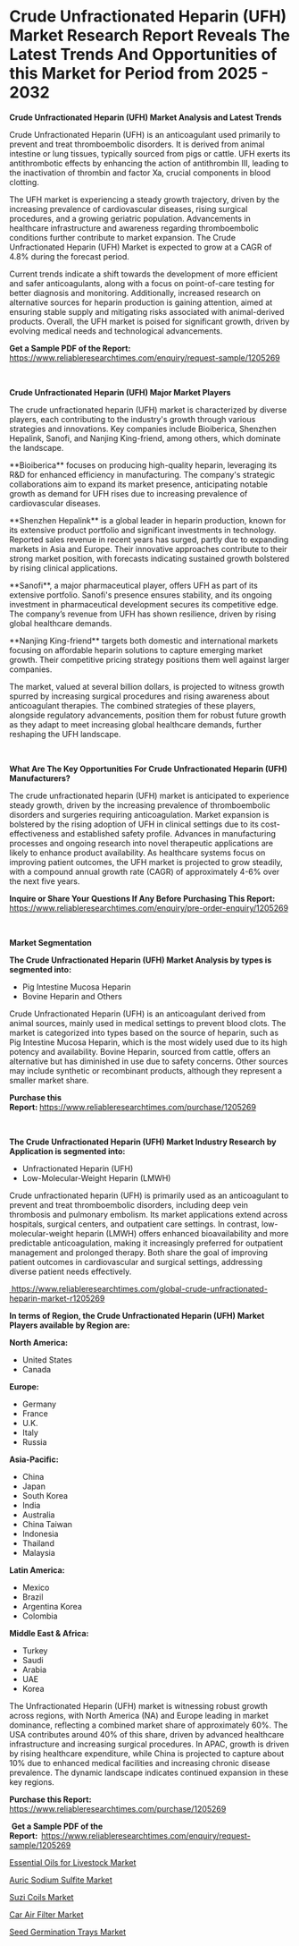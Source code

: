 <p><h1>Crude Unfractionated Heparin (UFH) Market Research Report Reveals The Latest Trends And Opportunities of this Market for Period from 2025 - 2032</h1></p><p><strong>Crude Unfractionated Heparin (UFH) Market Analysis and Latest Trends</strong></p>
<p><p>Crude Unfractionated Heparin (UFH) is an anticoagulant used primarily to prevent and treat thromboembolic disorders. It is derived from animal intestine or lung tissues, typically sourced from pigs or cattle. UFH exerts its antithrombotic effects by enhancing the action of antithrombin III, leading to the inactivation of thrombin and factor Xa, crucial components in blood clotting. </p><p>The UFH market is experiencing a steady growth trajectory, driven by the increasing prevalence of cardiovascular diseases, rising surgical procedures, and a growing geriatric population. Advancements in healthcare infrastructure and awareness regarding thromboembolic conditions further contribute to market expansion. The Crude Unfractionated Heparin (UFH) Market is expected to grow at a CAGR of 4.8% during the forecast period. </p><p>Current trends indicate a shift towards the development of more efficient and safer anticoagulants, along with a focus on point-of-care testing for better diagnosis and monitoring. Additionally, increased research on alternative sources for heparin production is gaining attention, aimed at ensuring stable supply and mitigating risks associated with animal-derived products. Overall, the UFH market is poised for significant growth, driven by evolving medical needs and technological advancements.</p></p>
<p><strong>Get a Sample PDF of the Report:&nbsp;</strong> <a href="https://www.reliableresearchtimes.com/enquiry/request-sample/1205269?utm_campaign=2240&utm_medium=2&utm_source=Github&utm_content=ia&utm_term=03022025&utm_id=crude-unfractionated-heparin-ufh">https://www.reliableresearchtimes.com/enquiry/request-sample/1205269</a></p>
<p>&nbsp;</p>
<p><strong>Crude Unfractionated Heparin (UFH) Major Market Players</strong></p>
<p><p>The crude unfractionated heparin (UFH) market is characterized by diverse players, each contributing to the industry's growth through various strategies and innovations. Key companies include Bioiberica, Shenzhen Hepalink, Sanofi, and Nanjing King-friend, among others, which dominate the landscape.</p><p>**Bioiberica** focuses on producing high-quality heparin, leveraging its R&D for enhanced efficiency in manufacturing. The company's strategic collaborations aim to expand its market presence, anticipating notable growth as demand for UFH rises due to increasing prevalence of cardiovascular diseases.</p><p>**Shenzhen Hepalink** is a global leader in heparin production, known for its extensive product portfolio and significant investments in technology. Reported sales revenue in recent years has surged, partly due to expanding markets in Asia and Europe. Their innovative approaches contribute to their strong market position, with forecasts indicating sustained growth bolstered by rising clinical applications.</p><p>**Sanofi**, a major pharmaceutical player, offers UFH as part of its extensive portfolio. Sanofi's presence ensures stability, and its ongoing investment in pharmaceutical development secures its competitive edge. The company’s revenue from UFH has shown resilience, driven by rising global healthcare demands.</p><p>**Nanjing King-friend** targets both domestic and international markets focusing on affordable heparin solutions to capture emerging market growth. Their competitive pricing strategy positions them well against larger companies.</p><p>The market, valued at several billion dollars, is projected to witness growth spurred by increasing surgical procedures and rising awareness about anticoagulant therapies. The combined strategies of these players, alongside regulatory advancements, position them for robust future growth as they adapt to meet increasing global healthcare demands, further reshaping the UFH landscape.</p></p>
<p>&nbsp;</p>
<p><strong>What Are The Key Opportunities For Crude Unfractionated Heparin (UFH) Manufacturers?</strong></p>
<p><p>The crude unfractionated heparin (UFH) market is anticipated to experience steady growth, driven by the increasing prevalence of thromboembolic disorders and surgeries requiring anticoagulation. Market expansion is bolstered by the rising adoption of UFH in clinical settings due to its cost-effectiveness and established safety profile. Advances in manufacturing processes and ongoing research into novel therapeutic applications are likely to enhance product availability. As healthcare systems focus on improving patient outcomes, the UFH market is projected to grow steadily, with a compound annual growth rate (CAGR) of approximately 4-6% over the next five years.</p></p>
<p><strong>Inquire or Share Your Questions If Any Before Purchasing This Report:</strong> <a href="https://www.reliableresearchtimes.com/enquiry/pre-order-enquiry/1205269?utm_campaign=2240&utm_medium=2&utm_source=Github&utm_content=ia&utm_term=03022025&utm_id=crude-unfractionated-heparin-ufh">https://www.reliableresearchtimes.com/enquiry/pre-order-enquiry/1205269</a></p>
<p>&nbsp;</p>
<p><strong>Market Segmentation</strong></p>
<p><strong>The Crude Unfractionated Heparin (UFH) Market Analysis by types is segmented into:</strong></p>
<p><ul><li>Pig Intestine Mucosa Heparin</li><li>Bovine Heparin and Others</li></ul></p>
<p><p>Crude Unfractionated Heparin (UFH) is an anticoagulant derived from animal sources, mainly used in medical settings to prevent blood clots. The market is categorized into types based on the source of heparin, such as Pig Intestine Mucosa Heparin, which is the most widely used due to its high potency and availability. Bovine Heparin, sourced from cattle, offers an alternative but has diminished in use due to safety concerns. Other sources may include synthetic or recombinant products, although they represent a smaller market share.</p></p>
<p><strong>Purchase this Report:&nbsp;</strong><a href="https://www.reliableresearchtimes.com/purchase/1205269?utm_campaign=2240&utm_medium=2&utm_source=Github&utm_content=ia&utm_term=03022025&utm_id=crude-unfractionated-heparin-ufh">https://www.reliableresearchtimes.com/purchase/1205269</a></p>
<p>&nbsp;</p>
<p><strong>The Crude Unfractionated Heparin (UFH) Market Industry Research by Application is segmented into:</strong></p>
<p><ul><li>Unfractionated Heparin (UFH)</li><li>Low-Molecular-Weight Heparin (LMWH)</li></ul></p>
<p><p>Crude unfractionated heparin (UFH) is primarily used as an anticoagulant to prevent and treat thromboembolic disorders, including deep vein thrombosis and pulmonary embolism. Its market applications extend across hospitals, surgical centers, and outpatient care settings. In contrast, low-molecular-weight heparin (LMWH) offers enhanced bioavailability and more predictable anticoagulation, making it increasingly preferred for outpatient management and prolonged therapy. Both share the goal of improving patient outcomes in cardiovascular and surgical settings, addressing diverse patient needs effectively.</p></p>
<p><a href="https://www.reliableresearchtimes.com/global-crude-unfractionated-heparin-market-r1205269?utm_campaign=2240&utm_medium=2&utm_source=Github&utm_content=ia&utm_term=03022025&utm_id=crude-unfractionated-heparin-ufh">&nbsp;https://www.reliableresearchtimes.com/global-crude-unfractionated-heparin-market-r1205269</a></p>
<p><strong>In terms of Region, the Crude Unfractionated Heparin (UFH) Market Players available by Region are:</strong></p>
<p>
    <p> <strong> North America: </strong>
        <ul>
            <li>United States</li>
            <li>Canada</li>
        </ul>
        </p> 
    <p> <strong> Europe: </strong>
        <ul>
            <li>Germany</li>
            <li>France</li>
            <li>U.K.</li>
            <li>Italy</li>
            <li>Russia</li>
        </ul>
        </p> 
    <p> <strong> Asia-Pacific: </strong>
        <ul>
            <li>China</li>
            <li>Japan</li>
            <li>South Korea</li>
            <li>India</li>
            <li>Australia</li>
            <li>China Taiwan</li>
            <li>Indonesia</li>
            <li>Thailand</li>
            <li>Malaysia</li>
        </ul>
        </p> 
    <p> <strong> Latin America: </strong>
        <ul>
            <li>Mexico</li>
            <li>Brazil</li>
            <li>Argentina Korea</li>
            <li>Colombia</li>
        </ul>
        </p> 
    <p> <strong> Middle East & Africa: </strong>
        <ul>
            <li>Turkey</li>
            <li>Saudi</li>
            <li>Arabia</li>
            <li>UAE</li>
            <li>Korea</li>
        </ul>
    </p>
    </p>
<p><p>The Unfractionated Heparin (UFH) market is witnessing robust growth across regions, with North America (NA) and Europe leading in market dominance, reflecting a combined market share of approximately 60%. The USA contributes around 40% of this share, driven by advanced healthcare infrastructure and increasing surgical procedures. In APAC, growth is driven by rising healthcare expenditure, while China is projected to capture about 10% due to enhanced medical facilities and increasing chronic disease prevalence. The dynamic landscape indicates continued expansion in these key regions.</p></p>
<p><strong>Purchase this Report: </strong><a href="https://www.reliableresearchtimes.com/purchase/1205269?utm_campaign=2240&utm_medium=2&utm_source=Github&utm_content=ia&utm_term=03022025&utm_id=crude-unfractionated-heparin-ufh">https://www.reliableresearchtimes.com/purchase/1205269</a></p>
<p>&nbsp;<strong>Get a Sample PDF of the Report:&nbsp;&nbsp;</strong><a href="https://www.reliableresearchtimes.com/enquiry/request-sample/1205269?utm_campaign=2240&utm_medium=2&utm_source=Github&utm_content=ia&utm_term=03022025&utm_id=crude-unfractionated-heparin-ufh">https://www.reliableresearchtimes.com/enquiry/request-sample/1205269</a></p>
<p><strong></strong></p>
<p><p><a href="https://www.linkedin.com/pulse/essential-oils-livestock-market-size-demand-supply-situation-wt42c?utm_campaign=2240&utm_medium=2&utm_source=Github&utm_content=ia&utm_term=03022025&utm_id=crude-unfractionated-heparin-ufh">Essential Oils for Livestock Market</a></p><p><a href="https://github.com/stillsfloria19981/Market-Research-Report-List-1/blob/main/auric-sodium-sulfite-market.md?utm_campaign=2240&utm_medium=2&utm_source=Github&utm_content=ia&utm_term=03022025&utm_id=crude-unfractionated-heparin-ufh">Auric Sodium Sulfite Market</a></p><p><a href="https://www.linkedin.com/pulse/breaking-down-suzi-coils-market-growth-65-cagr-expected-78b0e?utm_campaign=2240&utm_medium=2&utm_source=Github&utm_content=ia&utm_term=03022025&utm_id=crude-unfractionated-heparin-ufh">Suzi Coils Market</a></p><p><a href="https://www.linkedin.com/pulse/evaluating-car-air-filter-market-trends-growth-opportunities-ahuke?utm_campaign=2240&utm_medium=2&utm_source=Github&utm_content=ia&utm_term=03022025&utm_id=crude-unfractionated-heparin-ufh">Car Air Filter Market</a></p><p><a href="https://www.linkedin.com/pulse/global-seed-germination-trays-market-analysis-forecast-noqyc?utm_campaign=2240&utm_medium=2&utm_source=Github&utm_content=ia&utm_term=03022025&utm_id=crude-unfractionated-heparin-ufh">Seed Germination Trays Market</a></p></p>